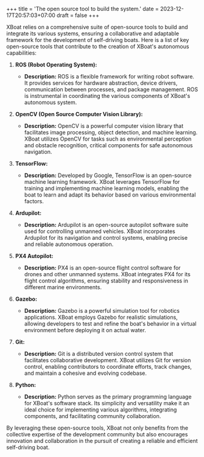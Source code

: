+++
title = 'The open source tool to build the system.'
date = 2023-12-17T20:57:03+07:00
draft = false
+++

XBoat relies on a comprehensive suite of open-source tools to build and integrate its various systems, ensuring a collaborative and adaptable framework for the development of self-driving boats. Here is a list of key open-source tools that contribute to the creation of XBoat's autonomous capabilities:

1. **ROS (Robot Operating System):**
   - **Description:** ROS is a flexible framework for writing robot software. It provides services for hardware abstraction, device drivers, communication between processes, and package management. ROS is instrumental in coordinating the various components of XBoat's autonomous system.

2. **OpenCV (Open Source Computer Vision Library):**
   - **Description:** OpenCV is a powerful computer vision library that facilitates image processing, object detection, and machine learning. XBoat utilizes OpenCV for tasks such as environmental perception and obstacle recognition, critical components for safe autonomous navigation.

3. **TensorFlow:**
   - **Description:** Developed by Google, TensorFlow is an open-source machine learning framework. XBoat leverages TensorFlow for training and implementing machine learning models, enabling the boat to learn and adapt its behavior based on various environmental factors.

4. **Ardupilot:**
   - **Description:** Ardupilot is an open-source autopilot software suite used for controlling unmanned vehicles. XBoat incorporates Ardupilot for its navigation and control systems, enabling precise and reliable autonomous operation.

5. **PX4 Autopilot:**
   - **Description:** PX4 is an open-source flight control software for drones and other unmanned systems. XBoat integrates PX4 for its flight control algorithms, ensuring stability and responsiveness in different marine environments.

6. **Gazebo:**
   - **Description:** Gazebo is a powerful simulation tool for robotics applications. XBoat employs Gazebo for realistic simulations, allowing developers to test and refine the boat's behavior in a virtual environment before deploying it on actual water.

7. **Git:**
   - **Description:** Git is a distributed version control system that facilitates collaborative development. XBoat utilizes Git for version control, enabling contributors to coordinate efforts, track changes, and maintain a cohesive and evolving codebase.

8. **Python:**
   - **Description:** Python serves as the primary programming language for XBoat's software stack. Its simplicity and versatility make it an ideal choice for implementing various algorithms, integrating components, and facilitating community collaboration.

By leveraging these open-source tools, XBoat not only benefits from the collective expertise of the development community but also encourages innovation and collaboration in the pursuit of creating a reliable and efficient self-driving boat.


